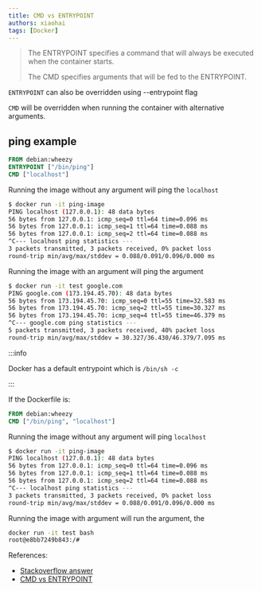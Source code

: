 ```yaml
---
title: CMD vs ENTRYPOINT
authors: xiaohai
tags: [Docker]
---
```


> The ENTRYPOINT specifies a command that will always be executed when the container starts.
>
> The CMD specifies arguments that will be fed to the ENTRYPOINT.

`ENTRYPOINT` can also be overridden using --entrypoint flag

`CMD` will be overridden when running the container with alternative arguments.

## ping example

```dockerfile title="Dockerfile"
FROM debian:wheezy
ENTRYPOINT ["/bin/ping"]
CMD ["localhost"]
```

Running the image without any argument will ping the `localhost`

```bash
$ docker run -it ping-image
PING localhost (127.0.0.1): 48 data bytes
56 bytes from 127.0.0.1: icmp_seq=0 ttl=64 time=0.096 ms
56 bytes from 127.0.0.1: icmp_seq=1 ttl=64 time=0.088 ms
56 bytes from 127.0.0.1: icmp_seq=2 ttl=64 time=0.088 ms
^C--- localhost ping statistics ---
3 packets transmitted, 3 packets received, 0% packet loss
round-trip min/avg/max/stddev = 0.088/0.091/0.096/0.000 ms
```

Running the image with an argument will ping the argument

```bash
$ docker run -it test google.com
PING google.com (173.194.45.70): 48 data bytes
56 bytes from 173.194.45.70: icmp_seq=0 ttl=55 time=32.583 ms
56 bytes from 173.194.45.70: icmp_seq=2 ttl=55 time=30.327 ms
56 bytes from 173.194.45.70: icmp_seq=4 ttl=55 time=46.379 ms
^C--- google.com ping statistics ---
5 packets transmitted, 3 packets received, 40% packet loss
round-trip min/avg/max/stddev = 30.327/36.430/46.379/7.095 ms
```

:::info

Docker has a default entrypoint which is `/bin/sh -c`

:::

If the Dockerfile is:

```dockerfile title="Dockerfile"
FROM debian:wheezy
CMD ["/bin/ping", "localhost"]
```

Running the image without any argument will ping `localhost`

```bash
$ docker run -it ping-image
PING localhost (127.0.0.1): 48 data bytes
56 bytes from 127.0.0.1: icmp_seq=0 ttl=64 time=0.096 ms
56 bytes from 127.0.0.1: icmp_seq=1 ttl=64 time=0.088 ms
56 bytes from 127.0.0.1: icmp_seq=2 ttl=64 time=0.088 ms
^C--- localhost ping statistics ---
3 packets transmitted, 3 packets received, 0% packet loss
round-trip min/avg/max/stddev = 0.088/0.091/0.096/0.000 ms
```

Running the image with argument will run the argument, the

```bash
docker run -it test bash
root@e8bb7249b843:/#
```

References:

- [Stackoverflow answer](https://stackoverflow.com/a/34245657)
- [CMD vs ENTRYPOINT](https://www.ctl.io/developers/blog/post/dockerfile-entrypoint-vs-cmd/)

